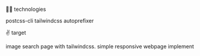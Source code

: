 🤷‍♂️
technologies 


postcss-cli
tailwindcss
autoprefixer


✌
target


image search page with tailwindcss. simple responsive webpage implement
